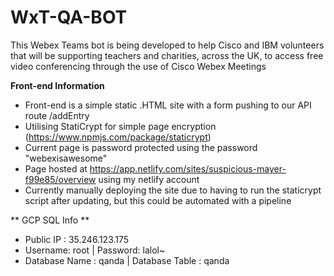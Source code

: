 # WxT-QA-BOT
This Webex Teams bot is being developed to help Cisco and IBM volunteers that will be supporting teachers and charities, across the UK, to access free video conferencing through the use of Cisco Webex Meetings

**Front-end Information**
- Front-end is a simple static .HTML site with a form pushing to our API route /addEntry
- Utilising StatiCrypt for simple page encryption (https://www.npmjs.com/package/staticrypt) 
- Current page is password protected using the password "webexisawesome"
- Page hosted at https://app.netlify.com/sites/suspicious-mayer-f99e85/overview using my netlify account
- Currently manually deploying the site due to having to run the staticrypt script after updating, but this could be automated with a pipeline

** GCP SQL Info **
- Public IP : 35.246.123.175
- Username: root | Password: lalol~
- Database Name : qanda | Database Table : qanda
